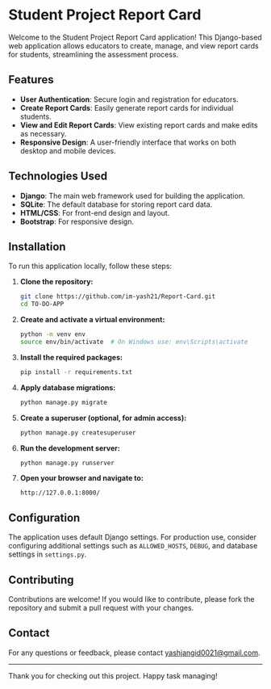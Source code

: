 # Student Project Report Card

Welcome to the Student Project Report Card application! This Django-based web application allows educators to create, manage, and view report cards for students, streamlining the assessment process.

## Features

- **User Authentication**: Secure login and registration for educators.
- **Create Report Cards**: Easily generate report cards for individual students.
- **View and Edit Report Cards**: View existing report cards and make edits as necessary.
- **Responsive Design**: A user-friendly interface that works on both desktop and mobile devices.

## Technologies Used

- **Django**: The main web framework used for building the application.
- **SQLite**: The default database for storing report card data.
- **HTML/CSS**: For front-end design and layout.
- **Bootstrap**: For responsive design.

## Installation

To run this application locally, follow these steps:

1. **Clone the repository:**

    ```bash
    git clone https://github.com/im-yash21/Report-Card.git
    cd TO-DO-APP
    ```

2. **Create and activate a virtual environment:**

    ```bash
    python -m venv env
    source env/bin/activate  # On Windows use: env\Scripts\activate
    ```

3. **Install the required packages:**

    ```bash
    pip install -r requirements.txt
    ```

4. **Apply database migrations:**

    ```bash
    python manage.py migrate
    ```

5. **Create a superuser (optional, for admin access):**

    ```bash
    python manage.py createsuperuser
    ```

6. **Run the development server:**

    ```bash
    python manage.py runserver
    ```

7. **Open your browser and navigate to:**

    ```
    http://127.0.0.1:8000/

## Configuration

The application uses default Django settings. For production use, consider configuring additional settings such as `ALLOWED_HOSTS`, `DEBUG`, and database settings in `settings.py`.

## Contributing

Contributions are welcome! If you would like to contribute, please fork the repository and submit a pull request with your changes.

## Contact

For any questions or feedback, please contact [yashjangid0021@gmail.com](mailto:yashjangid0021@gmail.com).

---

Thank you for checking out this project. Happy task managing!
